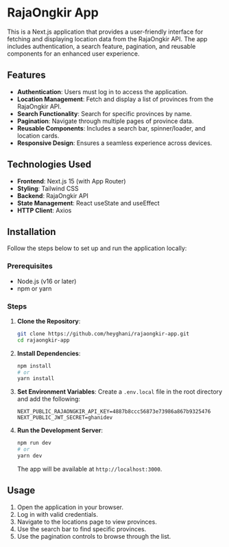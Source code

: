 # RajaOngkir App

This is a Next.js application that provides a user-friendly interface for fetching and displaying location data from the RajaOngkir API. The app includes authentication, a search feature, pagination, and reusable components for an enhanced user experience.

## Features

- **Authentication**: Users must log in to access the application.
- **Location Management**: Fetch and display a list of provinces from the RajaOngkir API.
- **Search Functionality**: Search for specific provinces by name.
- **Pagination**: Navigate through multiple pages of province data.
- **Reusable Components**: Includes a search bar, spinner/loader, and location cards.
- **Responsive Design**: Ensures a seamless experience across devices.

## Technologies Used

- **Frontend**: Next.js 15 (with App Router)
- **Styling**: Tailwind CSS
- **Backend**: RajaOngkir API
- **State Management**: React useState and useEffect
- **HTTP Client**: Axios

## Installation

Follow the steps below to set up and run the application locally:

### Prerequisites

- Node.js (v16 or later)
- npm or yarn

### Steps

1. **Clone the Repository**:
   ```bash
   git clone https://github.com/heyghani/rajaongkir-app.git
   cd rajaongkir-app
   ```

2. **Install Dependencies**:
   ```bash
   npm install
   # or
   yarn install
   ```

3. **Set Environment Variables**:
   Create a `.env.local` file in the root directory and add the following:
   ```env
   NEXT_PUBLIC_RAJAONGKIR_API_KEY=4887b8ccc56873e73986a867b9325476
   NEXT_PUBLIC_JWT_SECRET=ghanidev
   ```

4. **Run the Development Server**:
   ```bash
   npm run dev
   # or
   yarn dev
   ```
   The app will be available at `http://localhost:3000`.

## Usage

1. Open the application in your browser.
2. Log in with valid credentials.
3. Navigate to the locations page to view provinces.
4. Use the search bar to find specific provinces.
5. Use the pagination controls to browse through the list.
